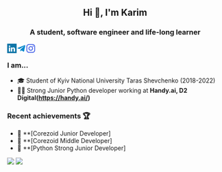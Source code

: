 <h2 align="center">Hi 👋, I'm Karim</h2>
<h3 align="center">A student, software engineer and life-long learner</h3>

<a href="https://www.linkedin.com/in/karim-nassar-9192201b9/" target="blank"><img align="left" src="linkedin.svg" alt="xtenzq" width="22px" /></a>
  <a href="https://t.me/awesome_feeling">
  <img align="left" alt="Karim's Telegram" width="22px" src="telegram.svg" />
</a>
<a href="https://instagram.com/falsepublicenemy" target="blank"><img align="left" src="instagram.svg" alt="xtenzq" width="22px" /></a>
<br />
### I am...
* 🎓 Student of Kyiv National University Taras Shevchenko (2018-2022)
* 👨‍💻 Strong Junior Python developer working at **Handy.ai, D2 Digital(https://handy.ai/)**

### Recent achievements 🏆
* 🥉 **[Corezoid Junior Developer]
* 🥈 **[Corezoid Middle Developer]
* 🥈 **[Python Strong Junior Developer]

![](https://raw.githubusercontent.com/FalsePublicEnemy/github-stats-transparent/output/generated/overview.svg)
![](https://raw.githubusercontent.com/FalsePublicEnemy/github-stats-transparent/output/generated/languages.svg)

